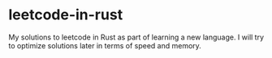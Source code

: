 # leetcode-in-rust
My solutions to leetcode in Rust as part of learning a new language.
I will try to optimize solutions later in terms of speed and memory.
